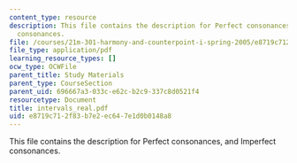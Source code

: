 ```yaml
---
content_type: resource
description: This file contains the description for Perfect consonances, and Imperfect
  consonances.
file: /courses/21m-301-harmony-and-counterpoint-i-spring-2005/e8719c712f83b7e2ec647e1d0b0148a8_intervals_real.pdf
file_type: application/pdf
learning_resource_types: []
ocw_type: OCWFile
parent_title: Study Materials
parent_type: CourseSection
parent_uid: 696667a3-033c-e62c-b2c9-337c8d0521f4
resourcetype: Document
title: intervals_real.pdf
uid: e8719c71-2f83-b7e2-ec64-7e1d0b0148a8
---
```

This file contains the description for Perfect consonances, and Imperfect consonances.

